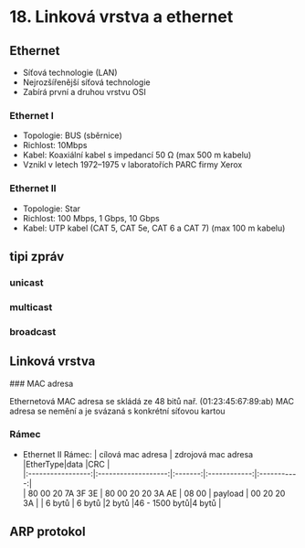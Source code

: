 # 18. Linková vrstva a ethernet

## Ethernet
- Síťová technologie (LAN)
- Nejrozšířenější síťová technologie
- Zabírá první a druhou vrstvu OSI
### Ethernet I
- Topologie: BUS (sběrnice)
- Richlost: 10Mbps
- Kabel: Koaxiální kabel s impedancí 50 Ω (max 500 m kabelu)
- Vznikl v letech  1972–1975 v laboratořích PARC firmy Xerox
### Ethernet II
- Topologie: Star
- Richlost: 100 Mbps, 1 Gbps, 10 Gbps
- Kabel: UTP kabel (CAT 5, CAT 5e, CAT 6 a CAT 7) (max 100 m kabelu)

## tipi zpráv
### unicast
### multicast
### broadcast



## Linková vrstva

### MAC adresa  

Ethernetová MAC adresa se skládá ze 48 bitů nař. (01:23:45:67:89:ab)
MAC adresa se nemění a je svázaná s konkrétní síťovou kartou

### Rámec

- Ethernet II Rámec:
  | cílová mac adresa | zdrojová mac adresa |EtherType|data          |CRC          |  
  |:-----------------:|:-------------------:|:-------:|:------------:|:-----------:|  
  | 80 00 20 7A 3F 3E | 80 00 20 20 3A AE   | 08 00   | payload      | 00 20 20 3A | 
  | 6 bytů            | 6 bytů              |2 bytů   |46 - 1500 bytů|4 bytů       |  
  
## ARP protokol
